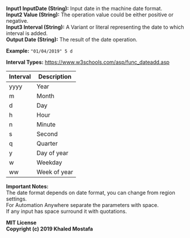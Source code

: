 **Input1 InputDate (String):** Input date in the machine date format.  
**Input2 Value (String):** The operation value could be either positive or negative.  
**Input3 Interval (String):** A Variant or literal representing the date to which interval is added.  
**Output Date (String):** The result of the date operation.  

**Example:** `"01/04/2019" 5 d`   

**Interval Types:**   https://www.w3schools.com/asp/func_dateadd.asp

| Interval | Description  |
|----------|--------------|
| yyyy     | Year         |
| m        | Month        |
| d        | Day          |
| h        | Hour         |
| n        | Minute       |
| s        | Second       |
| q        | Quarter      |
| y        | Day of year  |
| w        | Weekday      |
| ww       | Week of year |


**Important Notes:**   
The date format depends on date format, you can change from region settings.   
For Automation Anywhere separate the parameters with space.  
If any input has space surround it with quotations.  

**MIT License**  
**Copyright (c) 2019 Khaled Mostafa**




